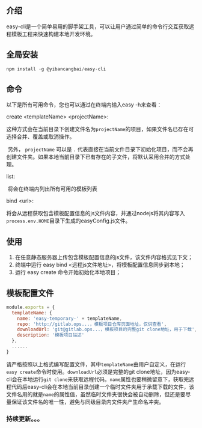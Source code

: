 ## 介绍

​		easy-cli是一个简单易用的脚手架工具，可以让用户通过简单的命令行交互获取远程模板工程来快速构建本地开发环境。

## 全局安装

```javascript
npm install -g @yibancangbai/easy-cli
```

## 命令

以下是所有可用命令，您也可以通过在终端内输入easy -h来查看：

create &lt;templateName&gt; &lt;projectName&gt;: 

​		这种方式会在当前目录下创建文件名为```projectName```的项目，如果文件名已存在可选择合并、覆盖或取消操作。

​		另外， ```projectName``` 可以是 ```.``` 代表直接在当前文件目录下初始化项目，而不会再创建文件夹。如果本地当前目录下已有存在的子文件，将默认采用合并的方式处理。

list:

​		将会在终端内列出所有可用的模板列表

bind &lt;url&gt;:

​		将会从远程获取包含模板配置信息的js文件内容，并通过nodejs将其内容写入```process.env.HOME```目录下生成的easyConfig.js文件。

## 使用

  1. 在任意静态服务器上传包含模板配置信息的js文件，该文件内容格式见下文；
  2. 终端中运行 easy bind &lt;远程js文件地址&gt;，将模板配置信息同步到本地；
  3. 运行 easy create  命令开始初始化本地项目；

## 模板配置文件

```javascript
module.exports = {
  templateName: {
    name: 'easy-temporary-' + templateName,
    repo: 'http://gitlab.ops...，模板项目仓库页面地址，仅供查看',
    downloadUrl: 'git@gitlab.ops...，模板项目的完整git clone地址，用于下载',
    description: '模板项目描述'
  },
  ......
}
```

​		请严格按照以上格式编写配置文件，其中```templateName```由用户自定义，在运行```easy create```命令时使用。```downloadUrl```必须是完整的git clone地址，因为easy-cli会在本地运行```git clone```来获取远程代码。```name```属性也要稍微留意下，获取完远程代码后easy-cli会在本地当前目录创建一个临时文件夹用于承载下载的文件，该文件名用的就是```name```的属性值，虽然临时文件夹很快会被自动删除，但还是要尽量保证该文件名的唯一性，避免与同级目录内文件夹产生命名冲突。

### 持续更新。。。

